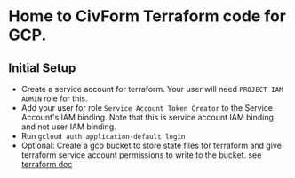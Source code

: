 # Home to CivForm Terraform code for GCP.

## Initial Setup

- Create a service account for terraform. Your user will need `PROJECT IAM ADMIN` role for this.
- Add your user for role `Service Account Token Creator` to the Service Account's IAM binding. Note that this is service account IAM binding and not user IAM binding.
- Run `gcloud auth application-default login`
- Optional: Create a gcp bucket to store state files for terraform and give terraform service account permissions to write to the bucket. see [terraform doc](https://www.terraform.io/language/settings/backends/gcs)
